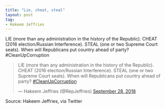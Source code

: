 ```yaml
---
title: "Lie, cheat, steal"
layout: post
tag:
- Hakeem Jeffries
---
```


LIE (more than any administration in the history of the Republic). CHEAT (2016 election/Russian Interference). STEAL (one or two Supreme Court seats). When will Republicans put country ahead of party? #CleanUpCorruption

<blockquote class="twitter-tweet">
	<p lang="en" dir="ltr">
		LIE (more than any administration in the history of the Republic). CHEAT (2016 election/Russian Interference). STEAL (one or two Supreme Court seats). When will Republicans put country ahead of party? <a href="https://twitter.com/hashtag/CleanUpCorruption?src=hash&amp;ref_src=twsrc%5Etfw">#CleanUpCorruption</a>
	</p>
	&mdash; Hakeem Jeffries (@RepJeffries) <a href="https://twitter.com/RepJeffries/status/1045674997023477760?ref_src=twsrc%5Etfw">September 28, 2018</a>
</blockquote>
<script async src="https://platform.twitter.com/widgets.js" charset="utf-8"></script>

Source: Hakeem Jeffries, via Twitter
